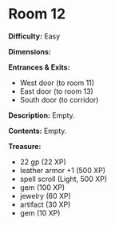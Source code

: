 # Room 12

**Difficulty:** Easy

**Dimensions:** 

**Entrances & Exits:**
- West door (to room 11)
- East door (to room 13)
- South door (to corridor)

**Description:**
Empty.

**Contents:**
Empty.

**Treasure:**
- 22 gp (22 XP)
- leather armor +1 (500 XP)
- spell scroll (Light, 500 XP)
- gem (100 XP)
- jewelry (60 XP)
- artifact (30 XP)
- gem (10 XP)